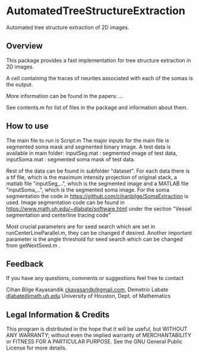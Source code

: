 # AutomatedTreeStructureExtraction

Automated tree structure extraction of 2D images.

Overview
--------
This package provides a fast implementation for tree structure extraction in 2D images. 

A cell containing the traces of neurites associated with each of the somas  is the output.

More information can be found in the papers:
… 

See contents.m for list of files in the package and information about them.

How to use
--------------
The main file to run is Script.m
The major inputs for the main file is segmented soma mask and segmented binary image. A test data is available in main folder: 
inputSeg.mat : segmented image of test data,
inputSoma.mat : segmented soma mask of test data.

Rest of the data can be found in subfolder "dataset". For each data there is a tif file, which is the maximum intensity projection of original stack, a matlab file "inputSeg_..", which is the segmented image and a MATLAB file "inputSoma_..", which is the segmented soma image. For the soma segmentation  the code in https://github.com/cihanbilge/SomaExtraction is used. Image segmentation code can be found  in https://www.math.uh.edu/~dlabate/software.html under the section "Vessel segmentation and centerline tracing code"

Most crucial parameters are for seed search which are set in runCenterLineParallel.m, they can be changed if desired. Another important parameter is the angle threshold for seed search which can be changed from getNextSeed.m . 


Feedback
--------
If you have any questions, comments or suggestions feel free to contact 

   Cihan Bilge Kayasandik <ckayasandk@gmail.com>, Demetrio Labate <dlabate@math.uh.edu>
   University of Houston, Dept. of Mathematics
   

Legal Information & Credits
---------------------------
This program is distributed in the hope that it will be useful,
but WITHOUT ANY WARRANTY; without even the implied warranty of
MERCHANTABILITY or FITNESS FOR A PARTICULAR PURPOSE.  See the
GNU General Public License for more details.
